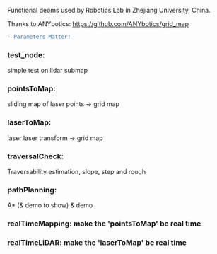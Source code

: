 Functional deoms used by Robotics Lab in Zhejiang University, China.

Thanks to ANYbotics: https://github.com/ANYbotics/grid_map

```diff
- Parameters Matter!
```

### test_node:			
simple test on lidar submap
### pointsToMap:		
sliding map of laser points -> grid map
### laserToMap:			
laser laser transform -> grid map
### traversalCheck:		
Traversability estimation, slope, step and rough
### pathPlanning:       
A* (& demo to show) 
& demo
### realTimeMapping:	make the 'pointsToMap' be real time
### realTimeLiDAR:		make the 'laserToMap' be real time
